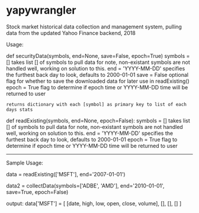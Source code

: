 # yapywrangler
Stock market historical data collection and management system, pulling data from the updated Yahoo Finance backend, 2018


Usage:


def securityData(symbols, end=None, save=False, epoch=True)
    symbols = []
        takes list [] of symbols to pull data for
        note, non-existant symbols are not handled well, working on solution to this.
    end = 'YYYY-MM-DD'
        specifies the furthest back day to look, defaults to 2000-01-01
    save = False
        optional flag for whether to save the downloaded data for later use in readExisting()
    epoch = True
        flag to determine if epoch time or YYYY-MM-DD time will be returned to user

    returns dictionary with each [symbol] as primary key to list of each days stats

def readExisting(symbols, end=None, epoch=False):
    symbols = []
        takes list [] of symbols to pull data for
        note, non-existant symbols are not handled well, working on solution to this.
    end = 'YYYY-MM-DD'
        specifies the furthest back day to look, defaults to 2000-01-01
    epoch = True
        flag to determine if epoch time or YYYY-MM-DD time will be returned to user

--------------------------------------------------------------------------------------------------

Sample Usage:

data = readExisting(['MSFT'], end='2007-01-01')

data2 = collectData(symbols=['ADBE', 'AMD'], end='2010-01-01', save=True, epoch=False)

output:
    data['MSFT'] = [
        [date, high, low, open, close, volume], 
        [], 
        [], 
        []
    ]
